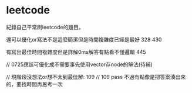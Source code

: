 # leetcode

紀錄自己平常刷leetcode的題目。

還可以優化or寫法不是這麼簡潔但是時間複雜度已經是最好 
328
430



有寫出最佳時間複雜度但是詳解0ms解答有點看不懂邏輯
445

// 0725應該可優化成不需要事先使用vector存node的解法(待補)


// 現階段沒想法or想不太到最佳解: 109
// 109 pass 不過有點像是把答案湊出來的，要找時間再思考一次